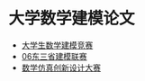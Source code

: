 # 大学数学建模论文

 - [大学生数学建模竞赛](./大学生建模竞赛/建模竞赛论文/论文.pdf)
 - [06东三省建模联赛](./06东三省建模联赛/数学建模.pdf)
 - [数学仿真创新设计大赛](./数学仿真创新设计大赛/数学仿真创新设计大赛.pdf)
